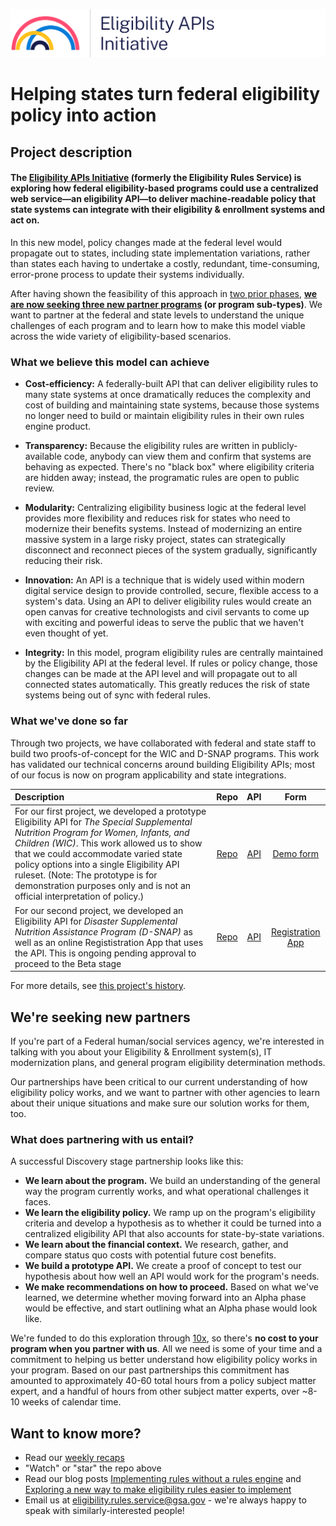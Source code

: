 ![Eligibility APIs Initiative logo](assets/Eligibility-APIs-Initiative-logo-long.png)

# Helping states turn federal eligibility policy into action

## Project description

#### The [Eligibility APIs Initiative](#project-description) (formerly the Eligibility Rules Service) is exploring how federal eligibility-based programs could use a centralized web service—an eligibility API—to deliver machine-readable policy that state systems can integrate with their eligibility & enrollment systems and act on.

In this new model, policy changes made at the federal level would propagate out to states, including state implementation variations, rather than states each having to undertake a costly, redundant, time-consuming, error-prone process to update their systems individually.

After having shown the feasibility of this approach in [two prior phases](#What-weve-done-so-far), **[we are now seeking three new partner programs](#were-seeking-new-partners) (or program sub-types)**. We want to partner at the federal and state levels to understand the unique challenges of each program and to learn how to make this model viable across the wide variety of eligibility-based scenarios.

### What we believe this model can achieve

- **Cost-efficiency:** A federally-built API that can deliver eligibility rules to many state systems at once dramatically reduces the complexity and cost of building and maintaining state systems, because those systems no longer need to build or maintain eligibility rules in their own rules engine product.

- **Transparency:** Because the eligibility rules are written in publicly-available code, anybody can view them and confirm that systems are behaving as expected. There's no "black box" where eligibility criteria are hidden away; instead, the programatic rules are open to public review.

- **Modularity:** Centralizing eligibility business logic at the federal level provides more flexibility and reduces risk for states who need to modernize their benefits systems. Instead of modernizing an entire massive system in a large risky project, states can strategically disconnect and reconnect pieces of the system gradually, significantly reducing their risk.

- **Innovation:** An API is a technique that is widely used within modern digital service design to provide controlled, secure, flexible access to a system's data. Using an API to deliver eligibility rules would create an open canvas for creative technologists and civil servants to come up with exciting and powerful ideas to serve the public that we haven't even thought of yet.

- **Integrity:** In this model, program eligibility rules are centrally maintained by the Eligibility API at the federal level. If rules or policy change, those changes can be made at the API level and will propagate out to all connected states automatically. This greatly reduces the risk of state systems being out of sync with federal rules.

### What we've done so far

Through two projects, we have collaborated with federal and state staff to build two proofs-of-concept for the WIC and D-SNAP programs. This work has validated our technical concerns around building Eligibility APIs; most of our focus is now on program applicability and state integrations.

| Description | Repo | API | Form |
| :---- | :---: | :---: | :---: |
| For our first project, we developed a prototype Eligibility API for *The Special Supplemental Nutrition Program for Women, Infants, and Children (WIC)*. This work allowed us to show that we could accommodate varied state policy options into a single Eligibility API ruleset. (Note: The prototype is for demonstration purposes only and is not an official interpretation of policy.) | [Repo](https://github.com/18F/wic_rules) | [API](https://github.com/18F/wic_rules#using-the-api) | [Demo form](https://eligibility-rules-form.fr.cloud.gov/) |
| For our second project, we developed an Eligibility API for *Disaster Supplemental Nutrition Assistance Program (D-SNAP)* as well as an online Regististration App that uses the API. This is ongoing pending approval to proceed to the Beta stage | [Repo](https://github.com/18F/dsnap_rules) | [API](https://github.com/18F/dsnap_rules#development) | [Registration App](https://dsnap-rules.app.cloud.gov/) |


For more details, see [this project's history](/project-history.md).

## We\'re seeking new partners

If you're part of a Federal human/social services agency, we're interested in talking with you about your Eligibility & Enrollment system(s), IT modernization plans, and general program eligibility determination methods.

Our partnerships have been critical to our current understanding of how eligibility policy works, and we want to partner with other agencies to learn about their unique situations and make sure our solution works for them, too.

### What does partnering with us entail?

A successful Discovery stage partnership looks like this:

- **We learn about the program.** We build an understanding of the general way the program currently works, and what operational challenges it faces.
- **We learn the eligibility policy.** We ramp up on the program's eligibility criteria and develop a hypothesis as to whether it could be turned into a centralized eligibility API that also accounts for state-by-state variations.
- **We learn about the financial context.** We research, gather, and compare status quo costs with potential future cost benefits.
- **We build a prototype API.** We create a proof of concept to test our hypothesis about how well an API would work for the program's needs.
- **We make recommendations on how to proceed.** Based on what we've learned, we determine whether moving forward into an Alpha phase would be effective, and start outlining what an Alpha phase would look like.

We're funded to do this exploration through [10x](https://10x.gsa.gov), so there's **no cost to your program when you partner with us**. All we need is some of your time and a commitment to helping us better understand how eligibility policy works in your program. Based on our past partnerships this commitment has amounted to approximately 40-60 total hours from a policy subject matter expert, and a handful of hours from other subject matter experts, over ~8-10 weeks of calendar time.

## Want to know more?

- Read our [weekly recaps](https://github.com/18F/eligibility-rules-service/wiki/Weekly-recaps#phase-3---october-1-2018-to-present)
- "Watch" or "star" the repo above
- Read our blog posts [Implementing rules without a rules engine](https://18f.gsa.gov/2018/10/09/implementing-rules-without-rules-engines/) and [Exploring a new way to make eligibility rules easier to implement](https://18f.gsa.gov/2018/10/16/exploring-a-new-way-to-make-eligibility-rules-easier-to-implement/)
- Email us at eligibility.rules.service@gsa.gov - we're always happy to speak with similarly-interested people!
